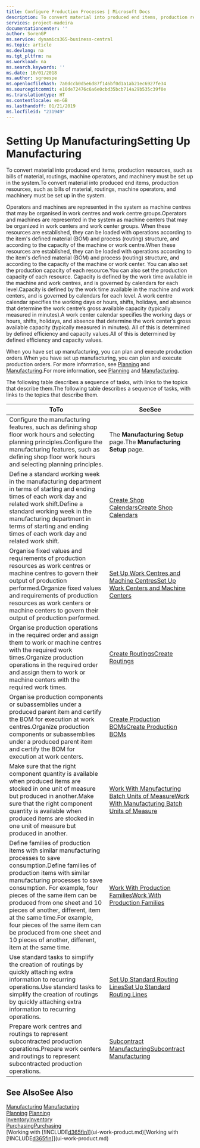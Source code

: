```yaml
---
title: Configure Production Processes | Microsoft Docs
description: To convert material into produced end items, production resources, such as bills of material, routings, machine operators, and machinery must be set up in the system.
services: project-madeira
documentationcenter: ''
author: SorenGP
ms.service: dynamics365-business-central
ms.topic: article
ms.devlang: na
ms.tgt_pltfrm: na
ms.workload: na
ms.search.keywords: ''
ms.date: 10/01/2018
ms.author: sgroespe
ms.openlocfilehash: 7a0dccb0d5e6d87f146bf0d1a1ab21ec6927fe34
ms.sourcegitcommit: e10de72476c6a6e0cbd35bcb714a29b535c39f0e
ms.translationtype: HT
ms.contentlocale: en-GB
ms.lasthandoff: 01/21/2019
ms.locfileid: "231949"
---
```

# <a name="setting-up-manufacturing"></a><span data-ttu-id="af6f4-103">Setting Up Manufacturing</span><span class="sxs-lookup"><span data-stu-id="af6f4-103">Setting Up Manufacturing</span></span>
<span data-ttu-id="af6f4-104">To convert material into produced end items, production resources, such as bills of material, routings, machine operators, and machinery must be set up in the system.</span><span class="sxs-lookup"><span data-stu-id="af6f4-104">To convert material into produced end items, production resources, such as bills of material, routings, machine operators, and machinery must be set up in the system.</span></span>

<span data-ttu-id="af6f4-105">Operators and machines are represented in the system as machine centres that may be organised in work centres and work centre groups.</span><span class="sxs-lookup"><span data-stu-id="af6f4-105">Operators and machines are represented in the system as machine centers that may be organized in work centers and work center groups.</span></span> <span data-ttu-id="af6f4-106">When these resources are established, they can be loaded with operations according to the item's defined material (BOM) and process (routing) structure, and according to the capacity of the machine or work centre.</span><span class="sxs-lookup"><span data-stu-id="af6f4-106">When these resources are established, they can be loaded with operations according to the item's defined material (BOM) and process (routing) structure, and according to the capacity of the machine or work center.</span></span> <span data-ttu-id="af6f4-107">You can also set the production capacity of each resource.</span><span class="sxs-lookup"><span data-stu-id="af6f4-107">You can also set the production capacity of each resource.</span></span> <span data-ttu-id="af6f4-108">Capacity is defined by the work time available in the machine and work centres, and is governed by calendars for each level.</span><span class="sxs-lookup"><span data-stu-id="af6f4-108">Capacity is defined by the work time available in the machine and work centers, and is governed by calendars for each level.</span></span> <span data-ttu-id="af6f4-109">A work centre calendar specifies the working days or hours, shifts, holidays, and absence that determine the work centre’s gross available capacity (typically measured in minutes).</span><span class="sxs-lookup"><span data-stu-id="af6f4-109">A work center calendar specifies the working days or hours, shifts, holidays, and absence that determine the work center’s gross available capacity (typically measured in minutes).</span></span> <span data-ttu-id="af6f4-110">All of this is determined by defined efficiency and capacity values.</span><span class="sxs-lookup"><span data-stu-id="af6f4-110">All of this is determined by defined efficiency and capacity values.</span></span>  

<span data-ttu-id="af6f4-111">When you have set up manufacturing, you can plan and execute production orders.</span><span class="sxs-lookup"><span data-stu-id="af6f4-111">When you have set up manufacturing, you can plan and execute production orders.</span></span> <span data-ttu-id="af6f4-112">For more information, see [Planning](production-planning.md) and [Manufacturing](production-manage-manufacturing.md).</span><span class="sxs-lookup"><span data-stu-id="af6f4-112">For more information, see [Planning](production-planning.md) and [Manufacturing](production-manage-manufacturing.md).</span></span>  

 <span data-ttu-id="af6f4-113">The following table describes a sequence of tasks, with links to the topics that describe them.</span><span class="sxs-lookup"><span data-stu-id="af6f4-113">The following table describes a sequence of tasks, with links to the topics that describe them.</span></span>   

|<span data-ttu-id="af6f4-114">**To**</span><span class="sxs-lookup"><span data-stu-id="af6f4-114">**To**</span></span>|<span data-ttu-id="af6f4-115">**See**</span><span class="sxs-lookup"><span data-stu-id="af6f4-115">**See**</span></span>|  
|------------|-------------|  
|<span data-ttu-id="af6f4-116">Configure the manufacturing features, such as defining shop floor work hours and selecting planning principles.</span><span class="sxs-lookup"><span data-stu-id="af6f4-116">Configure the manufacturing features, such as defining shop floor work hours and selecting planning principles.</span></span>|<span data-ttu-id="af6f4-117">The **Manufacturing Setup** page.</span><span class="sxs-lookup"><span data-stu-id="af6f4-117">The **Manufacturing Setup** page.</span></span>|  
|<span data-ttu-id="af6f4-118">Define a standard working week in the manufacturing department in terms of starting and ending times of each work day and related work shift.</span><span class="sxs-lookup"><span data-stu-id="af6f4-118">Define a standard working week in the manufacturing department in terms of starting and ending times of each work day and related work shift.</span></span>|[<span data-ttu-id="af6f4-119">Create Shop Calendars</span><span class="sxs-lookup"><span data-stu-id="af6f4-119">Create Shop Calendars</span></span>](production-how-to-create-work-center-calendars.md)|  
|<span data-ttu-id="af6f4-120">Organise fixed values and requirements of production resources as work centres or machine centres to govern their output of production performed.</span><span class="sxs-lookup"><span data-stu-id="af6f4-120">Organize fixed values and requirements of production resources as work centers or machine centers to govern their output of production performed.</span></span>|[<span data-ttu-id="af6f4-121">Set Up Work Centres and Machine Centres</span><span class="sxs-lookup"><span data-stu-id="af6f4-121">Set Up Work Centers and Machine Centers</span></span>](production-how-to-set-up-work-and-machine-centers.md)|
|<span data-ttu-id="af6f4-122">Organise production operations in the required order and assign them to work or machine centres with the required work times.</span><span class="sxs-lookup"><span data-stu-id="af6f4-122">Organize production operations in the required order and assign them to work or machine centers with the required work times.</span></span>|[<span data-ttu-id="af6f4-123">Create Routings</span><span class="sxs-lookup"><span data-stu-id="af6f4-123">Create Routings</span></span>](production-how-to-create-routings.md)|
|<span data-ttu-id="af6f4-124">Organise production components or subassemblies under a produced parent item and certify the BOM for execution at work centres.</span><span class="sxs-lookup"><span data-stu-id="af6f4-124">Organize production components or subassemblies under a produced parent item and certify the BOM for execution at work centers.</span></span>|[<span data-ttu-id="af6f4-125">Create Production BOMs</span><span class="sxs-lookup"><span data-stu-id="af6f4-125">Create Production BOMs</span></span>](production-how-to-create-production-boms.md)|
|<span data-ttu-id="af6f4-126">Make sure that the right component quantity is available when produced items are stocked in one unit of measure but produced in another.</span><span class="sxs-lookup"><span data-stu-id="af6f4-126">Make sure that the right component quantity is available when produced items are stocked in one unit of measure but produced in another.</span></span>|[<span data-ttu-id="af6f4-127">Work With Manufacturing Batch Units of Measure</span><span class="sxs-lookup"><span data-stu-id="af6f4-127">Work With Manufacturing Batch Units of Measure</span></span>](production-how-to-use-the-manufacturing-batch-unit-of-measure.md)|  
|<span data-ttu-id="af6f4-128">Define families of production items with similar manufacturing processes to save consumption.</span><span class="sxs-lookup"><span data-stu-id="af6f4-128">Define families of production items with similar manufacturing processes to save consumption.</span></span> <span data-ttu-id="af6f4-129">For example, four pieces of the same item can be produced from one sheet and 10 pieces of another, different, item at the same time.</span><span class="sxs-lookup"><span data-stu-id="af6f4-129">For example, four pieces of the same item can be produced from one sheet and 10 pieces of another, different, item at the same time.</span></span>|[<span data-ttu-id="af6f4-130">Work With Production Families</span><span class="sxs-lookup"><span data-stu-id="af6f4-130">Work With Production Families</span></span>](production-how-work-family.md)|
|<span data-ttu-id="af6f4-131">Use standard tasks to simplify the creation of routings by quickly attaching extra information to recurring operations.</span><span class="sxs-lookup"><span data-stu-id="af6f4-131">Use standard tasks to simplify the creation of routings by quickly attaching extra information to recurring operations.</span></span>|[<span data-ttu-id="af6f4-132">Set Up Standard Routing Lines</span><span class="sxs-lookup"><span data-stu-id="af6f4-132">Set Up Standard Routing Lines</span></span>](production-how-set-up-standard-routing-lines.md)|  
|<span data-ttu-id="af6f4-133">Prepare work centres and routings to represent subcontracted production operations.</span><span class="sxs-lookup"><span data-stu-id="af6f4-133">Prepare work centers and routings to represent subcontracted production operations.</span></span>|[<span data-ttu-id="af6f4-134">Subcontract Manufacturing</span><span class="sxs-lookup"><span data-stu-id="af6f4-134">Subcontract Manufacturing</span></span>](production-how-to-subcontract-manufacturing.md)|  

## <a name="see-also"></a><span data-ttu-id="af6f4-135">See Also</span><span class="sxs-lookup"><span data-stu-id="af6f4-135">See Also</span></span>
<span data-ttu-id="af6f4-136">[Manufacturing](production-manage-manufacturing.md)  </span><span class="sxs-lookup"><span data-stu-id="af6f4-136">[Manufacturing](production-manage-manufacturing.md)  </span></span>  
<span data-ttu-id="af6f4-137">[Planning](production-planning.md) </span><span class="sxs-lookup"><span data-stu-id="af6f4-137">[Planning](production-planning.md) </span></span>  
[<span data-ttu-id="af6f4-138">Inventory</span><span class="sxs-lookup"><span data-stu-id="af6f4-138">Inventory</span></span>](inventory-manage-inventory.md)  
[<span data-ttu-id="af6f4-139">Purchasing</span><span class="sxs-lookup"><span data-stu-id="af6f4-139">Purchasing</span></span>](purchasing-manage-purchasing.md)  
<span data-ttu-id="af6f4-140">[Working with [!INCLUDE[d365fin](includes/d365fin_md.md)]](ui-work-product.md)</span><span class="sxs-lookup"><span data-stu-id="af6f4-140">[Working with [!INCLUDE[d365fin](includes/d365fin_md.md)]](ui-work-product.md)</span></span>
